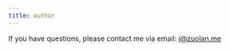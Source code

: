 ```yaml
---
title: author
---
```


If you have questions, please contact me via email: [i@zuolan.me](mailto:i@zuolan.me)